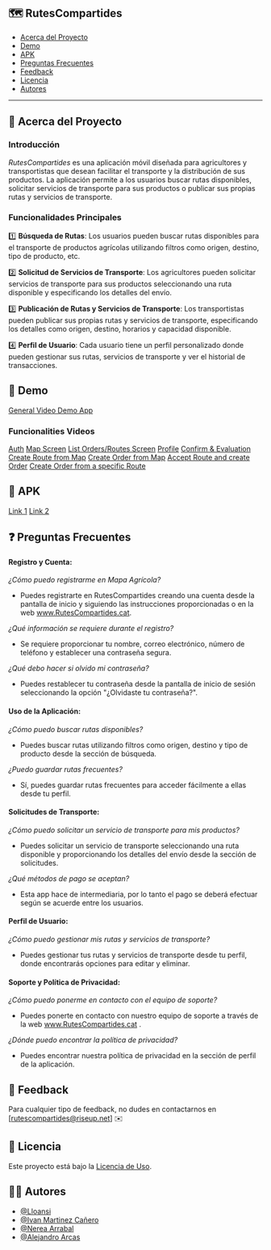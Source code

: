## 🗺️ RutesCompartides

- [Acerca del Proyecto](#acerca-del-proyecto)
- [Demo](#demo)
- [APK](#apk)
- [Preguntas Frecuentes](#preguntas-frecuentes)
- [Feedback](#feedback)
- [Licencia](#licencia)
- [Autores](#autores)

---

## 🌱 Acerca del Proyecto

### Introducción
*RutesCompartides* es una aplicación móvil diseñada para agricultores y transportistas que desean facilitar el transporte y la distribución de sus productos. La aplicación permite a los usuarios buscar rutas disponibles, solicitar servicios de transporte para sus productos o publicar sus propias rutas y servicios de transporte.

### Funcionalidades Principales

1️⃣ **Búsqueda de Rutas**: Los usuarios pueden buscar rutas disponibles para el transporte de productos agrícolas utilizando filtros como origen, destino, tipo de producto, etc.

2️⃣ **Solicitud de Servicios de Transporte**: Los agricultores pueden solicitar servicios de transporte para sus productos seleccionando una ruta disponible y especificando los detalles del envío.

3️⃣ **Publicación de Rutas y Servicios de Transporte**: Los transportistas pueden publicar sus propias rutas y servicios de transporte, especificando los detalles como origen, destino, horarios y capacidad disponible.

4️⃣ **Perfil de Usuario**: Cada usuario tiene un perfil personalizado donde pueden gestionar sus rutas, servicios de transporte y ver el historial de transacciones.

## 🎥 Demo
[General Video Demo App](https://mega.nz/file/VfkxVJpY#IqJdhnfRYpvan7MmpMh3YrRpCVB5o-lqAThnZkPIevo)
### Funcionalities Videos
[Auth](https://mega.nz/file/VW8hEC4J#eOoBXof7sqyFnPNyV5WvrD1cjq713bPUzSuH_DVRxgI)
[Map Screen](https://mega.nz/file/MT02hKJA#lcRqmaWaAy0DGWb872afPzV3Vxn0g8mYopCS9nybTc8)
[List Orders/Routes Screen](https://mega.nz/file/gHNkUbiY#w3JiKlez6emPudNwaWzB1r6NAeFyFOx71hRrnlE8JmU)
[Profile](https://mega.nz/file/QTVDnb6T#OP-r7s9vV_rEcoqZHkhRT3qvPDbDER6NUodm3hlVjKA)
[Confirm & Evaluation](https://mega.nz/file/8XVFzRpA#XnDulW0qajR8t0TzE3ZsakKCkGN9GmraZR-QxEdaFEk)
[Create Route from Map](https://mega.nz/file/kHlmiZCD#gJv36oG8GkKE1Hl7YHVWmmZeE3kZwVm6YU6ReR0J1qg)
[Create Order from Map](https://mega.nz/file/pGkiBSrQ#fING2_k9D7FwnTkRU8tWHsNZMSumiOo2yAUioXUoWlw)
[Accept Route and create Order](https://mega.nz/file/hLkGDZaS#mNbx_WpHAGeQt2HJwWgEDfRXvYGhZVU8jVnRFFC18xU)
[Create Order from a specific Route](https://mega.nz/file/9X12zYDY#6zGbyt9JvounRrtMrqSL6FDDP8Ms3R3uuaWaUhONY-E)


## 🔗 APK
[Link 1](https://www.mediafire.com/file/cz6vjc3nruxxgo9/app-debug.apk/file)
[Link 2](https://mega.nz/file/UPdn1byK#sPFIy9Bq3T4SkmIBS-o5Ft_wESsx5jm7ahanECrXlYQ)


## ❓ Preguntas Frecuentes

#### Registro y Cuenta:
*¿Cómo puedo registrarme en Mapa Agrícola?*
- Puedes registrarte en RutesCompartides creando una cuenta desde la pantalla de inicio y siguiendo las instrucciones proporcionadas o en la web www.RutesCompartides.cat.

*¿Qué información se requiere durante el registro?*
- Se requiere proporcionar tu nombre, correo electrónico, número de teléfono y establecer una contraseña segura.

*¿Qué debo hacer si olvido mi contraseña?*
- Puedes restablecer tu contraseña desde la pantalla de inicio de sesión seleccionando la opción "¿Olvidaste tu contraseña?".

#### Uso de la Aplicación:
*¿Cómo puedo buscar rutas disponibles?*
- Puedes buscar rutas utilizando filtros como origen, destino y tipo de producto desde la sección de búsqueda.

*¿Puedo guardar rutas frecuentes?*
- Sí, puedes guardar rutas frecuentes para acceder fácilmente a ellas desde tu perfil.

#### Solicitudes de Transporte:
*¿Cómo puedo solicitar un servicio de transporte para mis productos?*
- Puedes solicitar un servicio de transporte seleccionando una ruta disponible y proporcionando los detalles del envío desde la sección de solicitudes.

*¿Qué métodos de pago se aceptan?*
- Esta app hace de intermediaria, por lo tanto el pago se deberá efectuar según se acuerde entre los usuarios.

#### Perfil de Usuario:
*¿Cómo puedo gestionar mis rutas y servicios de transporte?*
- Puedes gestionar tus rutas y servicios de transporte desde tu perfil, donde encontrarás opciones para editar y eliminar.

#### Soporte y Política de Privacidad:
*¿Cómo puedo ponerme en contacto con el equipo de soporte?*
- Puedes ponerte en contacto con nuestro equipo de soporte a través de la web www.RutesCompartides.cat .

*¿Dónde puedo encontrar la política de privacidad?*
- Puedes encontrar nuestra política de privacidad en la sección de perfil de la aplicación.

## 📝 Feedback
Para cualquier tipo de feedback, no dudes en contactarnos en [rutescompartides@riseup.net] ✉️

## 📜 Licencia
Este proyecto está bajo la [Licencia de Uso](LICENSE.txt).

## 👨‍💻 Autores
- [@Lloansi](https://github.com/Lloansi)
- [@Ivan Martinez Cañero](https://github.com/IvanCaEz)
- [@Nerea Arrabal](https://github.com/NereaAL)
- [@Alejandro Arcas](https://github.com/AlejandroAndroidDev)
